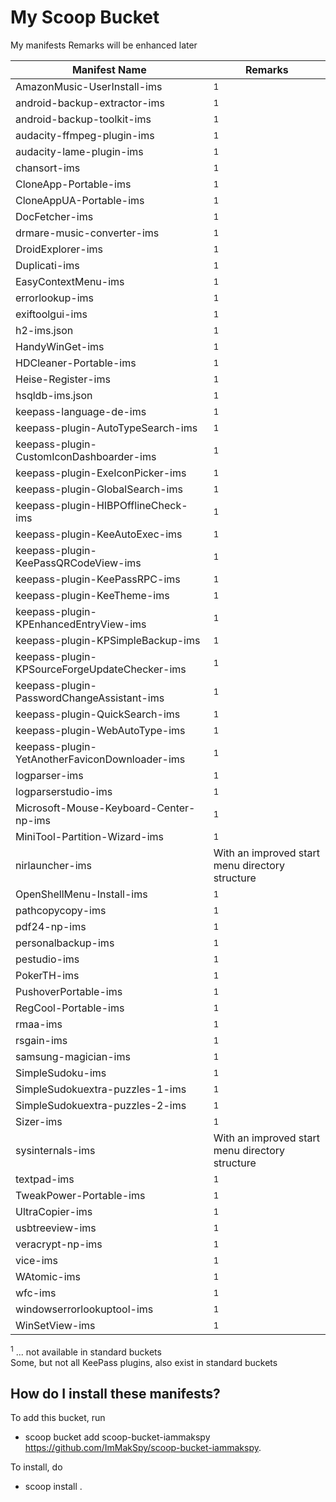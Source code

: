 # My Scoop Bucket

My manifests
Remarks will be enhanced later

| Manifest Name                                  | Remarks                                          |
| ---------------------------------------------- | ------------------------------------------------ |
| AmazonMusic-UserInstall-ims                    | <sup>1</sup>                                     |
| android-backup-extractor-ims                   | <sup>1</sup>                                     |
| android-backup-toolkit-ims                     | <sup>1</sup>                                     |
| audacity-ffmpeg-plugin-ims                     | <sup>1</sup>                                     |
| audacity-lame-plugin-ims                       | <sup>1</sup>                                     |
| chansort-ims                                   | <sup>1</sup>                                     |
| CloneApp-Portable-ims                          | <sup>1</sup>                                     |
| CloneAppUA-Portable-ims                        | <sup>1</sup>                                     |
| DocFetcher-ims                                 | <sup>1</sup>                                     |
| drmare-music-converter-ims                     | <sup>1</sup>                                     |
| DroidExplorer-ims                              | <sup>1</sup>                                     |
| Duplicati-ims                                  | <sup>1</sup>                                     |
| EasyContextMenu-ims                            | <sup>1</sup>                                     |
| errorlookup-ims                                | <sup>1</sup>                                     |
| exiftoolgui-ims                                | <sup>1</sup>                                     |
| h2-ims.json                                    | <sup>1</sup>                                     |
| HandyWinGet-ims                                | <sup>1</sup>                                     |
| HDCleaner-Portable-ims                         | <sup>1</sup>                                     |
| Heise-Register-ims                             | <sup>1</sup>                                     |
| hsqldb-ims.json                                | <sup>1</sup>                                     |
| keepass-language-de-ims                        | <sup>1</sup>                                     |
| keepass-plugin-AutoTypeSearch-ims              | <sup>1</sup>                                     |
| keepass-plugin-CustomIconDashboarder-ims       | <sup>1</sup>                                     |
| keepass-plugin-ExeIconPicker-ims               | <sup>1</sup>                                     |
| keepass-plugin-GlobalSearch-ims                | <sup>1</sup>                                     |
| keepass-plugin-HIBPOfflineCheck-ims            | <sup>1</sup>                                     |
| keepass-plugin-KeeAutoExec-ims                 | <sup>1</sup>                                     |
| keepass-plugin-KeePassQRCodeView-ims           | <sup>1</sup>                                     |
| keepass-plugin-KeePassRPC-ims                  | <sup>1</sup>                                     |
| keepass-plugin-KeeTheme-ims                    | <sup>1</sup>                                     |
| keepass-plugin-KPEnhancedEntryView-ims         | <sup>1</sup>                                     |
| keepass-plugin-KPSimpleBackup-ims              | <sup>1</sup>                                     |
| keepass-plugin-KPSourceForgeUpdateChecker-ims  | <sup>1</sup>                                     |
| keepass-plugin-PasswordChangeAssistant-ims     | <sup>1</sup>                                     |
| keepass-plugin-QuickSearch-ims                 | <sup>1</sup>                                     |
| keepass-plugin-WebAutoType-ims                 | <sup>1</sup>                                     |
| keepass-plugin-YetAnotherFaviconDownloader-ims | <sup>1</sup>                                     |
| logparser-ims                                  | <sup>1</sup>                                     |
| logparserstudio-ims                            | <sup>1</sup>                                     |
| Microsoft-Mouse-Keyboard-Center-np-ims         | <sup>1</sup>                                     |
| MiniTool-Partition-Wizard-ims                  | <sup>1</sup>                                     |
| nirlauncher-ims                                | With an improved start menu directory structure  |
| OpenShellMenu-Install-ims                      | <sup>1</sup>                                     |
| pathcopycopy-ims                               | <sup>1</sup>                                     |
| pdf24-np-ims                                   | <sup>1</sup>                                     |
| personalbackup-ims                             | <sup>1</sup>                                     |
| pestudio-ims                                   | <sup>1</sup>                                     |
| PokerTH-ims                                    | <sup>1</sup>                                     |
| PushoverPortable-ims                           | <sup>1</sup>                                     |
| RegCool-Portable-ims                           | <sup>1</sup>                                     |
| rmaa-ims                                       | <sup>1</sup>                                     |
| rsgain-ims                                     | <sup>1</sup>                                     |
| samsung-magician-ims                           | <sup>1</sup>                                     |
| SimpleSudoku-ims                               | <sup>1</sup>                                     |
| SimpleSudokuextra-puzzles-1-ims                | <sup>1</sup>                                     |
| SimpleSudokuextra-puzzles-2-ims                | <sup>1</sup>                                     |
| Sizer-ims                                      | <sup>1</sup>                                     |
| sysinternals-ims                               | With an improved start menu directory structure  |
| textpad-ims                                    | <sup>1</sup>                                     |
| TweakPower-Portable-ims                        | <sup>1</sup>                                     |
| UltraCopier-ims                                | <sup>1</sup>                                   |
| usbtreeview-ims                                | <sup>1</sup>                                     |
| veracrypt-np-ims                               | <sup>1</sup>                                     |
| vice-ims                                       | <sup>1</sup>                                     |
| WAtomic-ims                                    | <sup>1</sup>                                     |
| wfc-ims                                        | <sup>1</sup>                                     |
| windowserrorlookuptool-ims                     | <sup>1</sup>                                     |
| WinSetView-ims                                 | <sup>1</sup>                                     |

<sup>1</sup> ... not available in standard buckets<br>
Some, but not all KeePass plugins, also exist in standard buckets

How do I install these manifests?
---------------------------------

To add this bucket, run

- scoop bucket add scoop-bucket-iammakspy https://github.com/ImMakSpy/scoop-bucket-iammakspy.

To install, do

- scoop install <manifest>.
